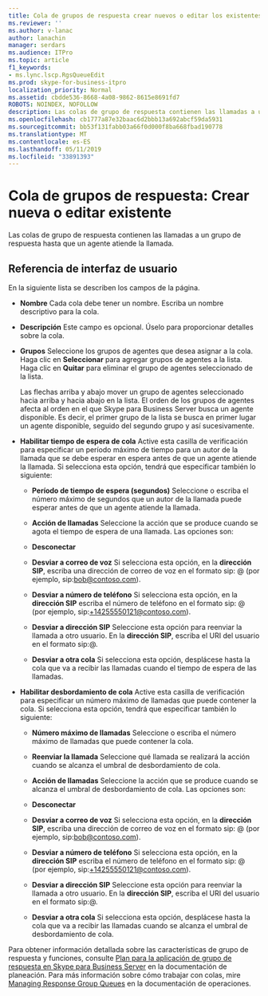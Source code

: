 ```yaml
---
title: Cola de grupos de respuesta crear nuevos o editar los existentes
ms.reviewer: ''
ms.author: v-lanac
author: lanachin
manager: serdars
ms.audience: ITPro
ms.topic: article
f1_keywords:
- ms.lync.lscp.RgsQueueEdit
ms.prod: skype-for-business-itpro
localization_priority: Normal
ms.assetid: cbdde536-8668-4a08-9862-8615e8691fd7
ROBOTS: NOINDEX, NOFOLLOW
description: Las colas de grupo de respuesta contienen las llamadas a un grupo de respuesta hasta que un agente atiende la llamada.
ms.openlocfilehash: cb1777a87e32baac6d2bbb13a692abcf59da5931
ms.sourcegitcommit: bb53f131fabb03a66f0d000f8ba668fbad190778
ms.translationtype: MT
ms.contentlocale: es-ES
ms.lasthandoff: 05/11/2019
ms.locfileid: "33891393"
---
```

# <a name="response-groups-queue-create-new-or-edit-existing"></a>Cola de grupos de respuesta: Crear nueva o editar existente

Las colas de grupo de respuesta contienen las llamadas a un grupo de respuesta hasta que un agente atiende la llamada.

## <a name="ui-reference"></a>Referencia de interfaz de usuario

En la siguiente lista se describen los campos de la página.

- **Nombre** Cada cola debe tener un nombre. Escriba un nombre descriptivo para la cola.

- **Descripción** Este campo es opcional. Úselo para proporcionar detalles sobre la cola.

- **Grupos** Seleccione los grupos de agentes que desea asignar a la cola. Haga clic en **Seleccionar** para agregar grupos de agentes a la lista. Haga clic en **Quitar** para eliminar el grupo de agentes seleccionado de la lista.

    Las flechas arriba y abajo mover un grupo de agentes seleccionado hacia arriba y hacia abajo en la lista. El orden de los grupos de agentes afecta al orden en el que Skype para Business Server busca un agente disponible. Es decir, el primer grupo de la lista se busca en primer lugar un agente disponible, seguido del segundo grupo y así sucesivamente.

- **Habilitar tiempo de espera de cola** Active esta casilla de verificación para especificar un período máximo de tiempo para un autor de la llamada que se debe esperar en espera antes de que un agente atiende la llamada. Si selecciona esta opción, tendrá que especificar también lo siguiente:

  - **Período de tiempo de espera (segundos)** Seleccione o escriba el número máximo de segundos que un autor de la llamada puede esperar antes de que un agente atiende la llamada.

  - **Acción de llamadas** Seleccione la acción que se produce cuando se agota el tiempo de espera de una llamada. Las opciones son:

  - **Desconectar**

  - **Desviar a correo de voz** Si selecciona esta opción, en la **dirección SIP**, escriba una dirección de correo de voz en el formato sip:<username> @ <domainname> (por ejemplo, sip:bob@contoso.com).

  - **Desviar a número de teléfono** Si selecciona esta opción, en la **dirección SIP** escriba el número de teléfono en el formato sip:<number> @ <domainname> (por ejemplo, sip:+14255550121@contoso.com).

  - **Desviar a dirección SIP** Seleccione esta opción para reenviar la llamada a otro usuario. En la **dirección SIP**, escriba el URI del usuario en el formato sip:<username>@<domainname>.

  - **Desviar a otra cola** Si selecciona esta opción, desplácese hasta la cola que va a recibir las llamadas cuando el tiempo de espera de las llamadas.

- **Habilitar desbordamiento de cola** Active esta casilla de verificación para especificar un número máximo de llamadas que puede contener la cola. Si selecciona esta opción, tendrá que especificar también lo siguiente:

  - **Número máximo de llamadas** Seleccione o escriba el número máximo de llamadas que puede contener la cola.

  - **Reenviar la llamada** Seleccione qué llamada se realizará la acción cuando se alcanza el umbral de desbordamiento de cola.

  - **Acción de llamadas** Seleccione la acción que se produce cuando se alcanza el umbral de desbordamiento de cola. Las opciones son:

  - **Desconectar**

  - **Desviar a correo de voz** Si selecciona esta opción, en la **dirección SIP**, escriba una dirección de correo de voz en el formato sip:<username> @ <domainname> (por ejemplo, sip:bob@contoso.com).

  - **Desviar a número de teléfono** Si selecciona esta opción, en la **dirección SIP** escriba el número de teléfono en el formato sip:<number> @ <domainname> (por ejemplo, sip:+14255550121@contoso.com).

  - **Desviar a dirección SIP** Seleccione esta opción para reenviar la llamada a otro usuario. En la **dirección SIP**, escriba el URI del usuario en el formato sip:<username>@<domainname>.

  - **Desviar a otra cola** Si selecciona esta opción, desplácese hasta la cola que va a recibir las llamadas cuando se alcanza el umbral de desbordamiento de cola.

Para obtener información detallada sobre las características de grupo de respuesta y funciones, consulte [Plan para la aplicación de grupo de respuesta en Skype para Business Server](../../../plan-your-deployment/enterprise-voice-solution/response-group.md) en la documentación de planeación. Para más información sobre cómo trabajar con colas, mire [Managing Response Group Queues](https://technet.microsoft.com/library/1e91720c-ab67-4dfb-b30c-0ef2a8012310.aspx) en la documentación de operaciones.


